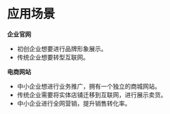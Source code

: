 # 应用场景


**企业官网**

 - 初创企业想要进行品牌形象展示。
 - 传统企业想要转型互联网。

**电商网站**

 - 中小企业想进行业务推广，拥有一个独立的商城网站。 
 - 传统企业需要将实体店铺迁移到互联网，进行展示卖货。
 - 中小企业进行全网营销，提升销售转化率。

 




